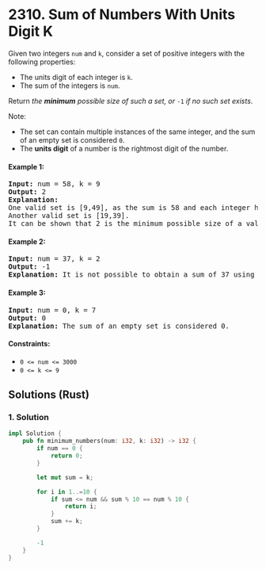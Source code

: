 # 2310. Sum of Numbers With Units Digit K
Given two integers `num` and `k`, consider a set of positive integers with the following properties:

* The units digit of each integer is `k`.
* The sum of the integers is `num`.

Return *the **minimum** possible size of such a set, or* `-1` *if no such set exists*.

Note:

* The set can contain multiple instances of the same integer, and the sum of an empty set is considered `0`.
* The **units digit** of a number is the rightmost digit of the number.

#### Example 1:
<pre>
<strong>Input:</strong> num = 58, k = 9
<strong>Output:</strong> 2
<strong>Explanation:</strong>
One valid set is [9,49], as the sum is 58 and each integer has a units digit of 9.
Another valid set is [19,39].
It can be shown that 2 is the minimum possible size of a valid set.
</pre>

#### Example 2:
<pre>
<strong>Input:</strong> num = 37, k = 2
<strong>Output:</strong> -1
<strong>Explanation:</strong> It is not possible to obtain a sum of 37 using only integers that have a units digit of 2.
</pre>

#### Example 3:
<pre>
<strong>Input:</strong> num = 0, k = 7
<strong>Output:</strong> 0
<strong>Explanation:</strong> The sum of an empty set is considered 0.
</pre>

#### Constraints:
* `0 <= num <= 3000`
* `0 <= k <= 9`

## Solutions (Rust)

### 1. Solution
```Rust
impl Solution {
    pub fn minimum_numbers(num: i32, k: i32) -> i32 {
        if num == 0 {
            return 0;
        }

        let mut sum = k;

        for i in 1..=10 {
            if sum <= num && sum % 10 == num % 10 {
                return i;
            }
            sum += k;
        }

        -1
    }
}
```
